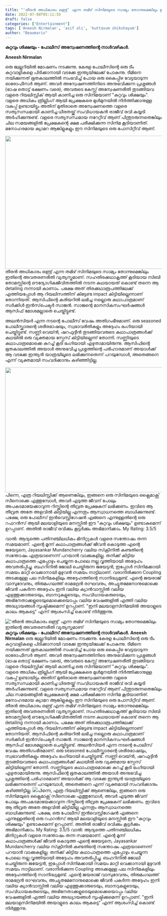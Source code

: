 ```yaml
---
title: "'തീരൻ അധികാരം ഒണ്ട്ര്' എന്ന തമിഴ് സിനിമയുടെ സാമ്യം തോന്നുമെങ്കിലും ഇതിന്റെ അവതരണരീതി വ്യത്യസ്തമാണ്"
date: 2022-07-08T05:11:55
draft: false
categories: ["Entertainment"]
tags: ['Aneesh Nirmalan', 'asif ali', 'kuttavum shikshayum']
author: "Beaumaris"
---
```


<strong>കുറ്റവും ശിക്ഷയും - പോലീസ് അന്വേഷണത്തിന്റെ നാൾവഴികൾ.</strong>

<strong>Aneesh Nirmalan </strong>

ഒരു ജ്വല്ലറിയിൽ മോഷണം നടക്കുന്നു. കേരള പോലീസിന്റെ ഒരു ടീം കുറ്റവാളികളെ പിടിക്കാനായി വടക്കേ ഇന്ത്യയിലേക്ക് പോകുന്നു. ടീമിനെ നയിക്കുന്നത് ഭൂതകാലത്തിൽ സംഭവിച്ച് പോയ ഒരു കൈപ്പിഴ വേട്ടയാടുന്ന ഓരോഫീസർ ആണ്. അവർ അന്വേഷണത്തിനിടെ അനുഭവിക്കുന്ന പ്രശ്നങ്ങൾ (ഭാഷ തൊട്ട് ഭക്ഷണം വരെ), അവരുടെ കേസ്സ് അന്വേഷണരീതി തുടങ്ങിയവ വളരെ റിയലിസ്റ്റിക് ആയി കാണിച്ച ഒരു സിനിമയാണ് "കുറ്റവും ശിക്ഷയും". വളരെ അധികം ത്രില്ലിംഗ് ആയി പ്രേക്ഷകരെ മുൾമുനയിൽ നിർത്തിക്കാനുള്ള വകുപ്പ് ഉണ്ടായിട്ടും അതിന് മുതിരാതെ അന്വേഷണത്തെ വളരെ സത്യസന്ധമായി കാണിച്ച ധീരതയ്ക്ക് സംവിധായകൻ രാജീവ്‌ രവി കയ്യടി അർഹിക്കുന്നുണ്ട്. വളരെ സത്യസന്ധമായ നറേറ്റീവ് ആണ് പിന്തുടരുന്നതെങ്കിലും ചില സമയങ്ങളിൽ പ്രേക്ഷകന്റെ ക്ഷമ പരീക്ഷിക്കുന്ന സിനിമ കൂടിയാണിത്. മനോഹരമായ ക്യാമറ ആങ്കിളുകളും ഈ സിനിമയുടെ ഒരു പോസിറ്റീവ് ആണ്.

<img class="wp-image-341980 aligncenter" src="https://cdn.boolokam.com/articles/2022/07/fwfwfww.jpg" alt="" width="768" height="427" />തീരൻ അധികാരം ഒണ്ട്ര് എന്ന തമിഴ് സിനിമയുടെ സാമ്യം തോന്നുമെങ്കിലും ഇതിന്റെ അവതരണരീതി വ്യത്യസ്തമാണ്. സഹതിരക്കഥാകൃത്ത് കൂടിയായ സിബി തോമസ്സിന്റെ ഔദ്യോഗികജീവിതത്തിൽ നടന്ന കഥയായത് കൊണ്ട് തന്നെ ആ detailing നന്നായി കാണാം. പക്ഷേ അത് തിരക്കഥാരൂപത്തിലേക്ക് എത്തിയപ്പോൾ ആ റിയലിസത്തിന് കിട്ടേണ്ട impact കിട്ടിയില്ലെന്നാണ് തോന്നിയത്. ആസിഫിന്റെ കരിയറിൽ ലഭിച്ച നല്ലൊരു കഥാപാത്രമാണ് സർക്കിൾ ഇൻസ്‌പെക്ടർ സാജൻ. സാജന്റെ മാനസികസംഘർഷങ്ങൾ ആസിഫ് മോശമല്ലാതെ ചെയ്തിട്ടുണ്ട്.

അലൻസിയർ എന്ന നടന്റെ പോലീസ് വേഷം അതിഗംഭീരമാണ്. ഒരു seasoned പോലീസ്ക്കാരന്റെ ശരീരഭാഷയും, സ്വഭാവരീതികളും അദ്ദേഹം ഭംഗിയായി ചെയ്തിട്ടുണ്ട്. സണ്ണി വെയ്ൻ, ഷറഫുദ്ദീൻ തുടങ്ങിയവരുടെ കഥാപാത്രങ്ങൾക്ക് കഥയിൽ ഒരു വ്യക്തമായ സ്പേസ് കിട്ടിയില്ലെന്ന് തോന്നി. സണ്ണിയുടെ കഥാപാത്രമൊക്കെ കുറച്ച് കൂടി ഭംഗിയായി എഴുതാമായിരുന്നു. ആസിഫിന്റെ ഭൂതകാലത്തിൽ അയാൾ അനുഭവിച്ച പ്രശ്നത്തിന്റെ പരിഹാരമാണ് അയാൾക്ക്‌ ആ വടക്കേ ഇന്ത്യൻ യാത്രയിലൂടെ ലഭിക്കുന്നതെന്ന് പറയുമ്പോൾ, അതെങ്ങനെ എന്ന്‌ വ്യക്തമായി സംവദിക്കാനും കഴിഞ്ഞിട്ടില്ല.

<img class="wp-image-341981 aligncenter" src="https://cdn.boolokam.com/articles/2022/07/gegeg.jpg" alt="" width="770" height="401" />പിന്നെ, എത്ര റിയലിസ്റ്റിക്ക് ആണെങ്കിലും, ഇങ്ങനെ ഒരു സിനിമയുടെ ക്ലൈമാക്സ്‌ സീനൊക്കെ എത്തുമ്പോൾ, അവർ എടുത്ത ജീവന് പോലും അപകടമായേക്കാവുന്ന റിസ്ക്കിന്റെ തീവ്രത പ്രേക്ഷകന് ലഭിക്കണം. ഇവിടെ ആ തീവ്രത അതേ അളവിൽ കിട്ടിയില്ല എന്നതും ആസ്വാധനത്തെ ബാധിക്കുന്നുണ്ട്. പക്ഷേ, ഒരു പോലീസ് ഇൻവെസ്റ്റിഗേഷൻ എങ്ങനെ എന്നുള്ളതിന്റെ ഒരു റഫറൻസ് ആയി മലയാളിയുടെ മനസ്സിൽ ഈ "കുറ്റവും ശിക്ഷയും" ഉണ്ടാകുമെന്ന് ഉറപ്പാണ്. അതിൽ രാജീവ്‌ രവിക്കും കൂട്ടർക്കും അഭിമാനിക്കാം.
My Rating: 3.5/5

വാൽ: ആദ്യത്തെ പതിനഞ്ചിലധികം മിനിറ്റുകൾ വളരെ സന്തോഷം തന്ന സമയമാണ്. എന്റെ മൂന്ന് കഥാപാത്രങ്ങൾക്ക് ജീവൻ കൊടുത്ത എന്റെ ജയേട്ടനെ, Jayasankar Mundancherry വലിയ സ്‌ക്രീനിൽ കണ്ടതിന്റെ സന്തോഷം എത്രയാണെന്ന് പറയാൻ വാക്കുകളില്ല. തനിക്ക് കിട്ടിയ കഥാപാത്രത്തെ എപ്പോഴും ചെയ്യുന്ന പോലെ നല്ല വൃത്തിയായി അദ്ദേഹം അവതരിപ്പിച്ചു. ബഹറിനിൽ ജോലി ചെയ്തിരുന്ന ജയേട്ടൻ, ഇപ്പോൾ സിനിമക്കായി സമയം മാറ്റി വെക്കാനായി മുഴുവൻ സമയം നാട്ടിലാണ്. വരാനിരിക്കുന്ന Coupling അടക്കമുള്ള പല സിനിമകളിലും അദ്ദേഹത്തിന്റെ സാനിദ്ധ്യമുണ്ട്. എന്റെ ജയരാജ്‌ വാസുദേവനും, തിരുമംഗലത്ത് രാമഭദ്രൻ രാഘവനും, അച്യുതമേനോനുമൊക്കെ ജീവൻ പകർന്ന അദ്ദേഹം ഇനി വലിയ ക്യാൻവാസ്സിൽ വലിയ എഴുത്തുക്കാരുടെയും, ബാനറുകളുടെയും, സംവിധായകരുടെയും, അഭിനേതാക്കളുടെയുമൊക്കെയൊപ്പം വലിയ വേഷങ്ങളിൽ എത്തി വലിയ അദ്ധ്യായങ്ങൾ സൃഷ്ടിക്കുമെന്ന് ഉറപ്പാണ്. "ഇനി മലയാളസിനിമയിൽ അയാളുടെ കാലം ആകട്ടെ" എന്ന്‌ ആശംസിച്ച് കൊണ്ട് നിർത്തുന്നു.


!['തീരൻ അധികാരം ഒണ്ട്ര്' എന്ന തമിഴ് സിനിമയുടെ സാമ്യം തോന്നുമെങ്കിലും ഇതിന്റെ അവതരണരീതി വ്യത്യസ്തമാണ്](https://cdn.boolokam.com/articles/2022/07/fwfwfww.jpg)**കുറ്റവും ശിക്ഷയും - പോലീസ് അന്വേഷണത്തിന്റെ നാൾവഴികൾ.** **Aneesh Nirmalan** ഒരു ജ്വല്ലറിയിൽ മോഷണം നടക്കുന്നു. കേരള പോലീസിന്റെ ഒരു ടീം കുറ്റവാളികളെ പിടിക്കാനായി വടക്കേ ഇന്ത്യയിലേക്ക് പോകുന്നു. ടീമിനെ നയിക്കുന്നത് ഭൂതകാലത്തിൽ സംഭവിച്ച് പോയ ഒരു കൈപ്പിഴ വേട്ടയാടുന്ന ഓരോഫീസർ ആണ്. അവർ അന്വേഷണത്തിനിടെ അനുഭവിക്കുന്ന പ്രശ്നങ്ങൾ (ഭാഷ തൊട്ട് ഭക്ഷണം വരെ), അവരുടെ കേസ്സ് അന്വേഷണരീതി തുടങ്ങിയവ വളരെ റിയലിസ്റ്റിക് ആയി കാണിച്ച ഒരു സിനിമയാണ് "കുറ്റവും ശിക്ഷയും". വളരെ അധികം ത്രില്ലിംഗ് ആയി പ്രേക്ഷകരെ മുൾമുനയിൽ നിർത്തിക്കാനുള്ള വകുപ്പ് ഉണ്ടായിട്ടും അതിന് മുതിരാതെ അന്വേഷണത്തെ വളരെ സത്യസന്ധമായി കാണിച്ച ധീരതയ്ക്ക് സംവിധായകൻ രാജീവ്‌ രവി കയ്യടി അർഹിക്കുന്നുണ്ട്. വളരെ സത്യസന്ധമായ നറേറ്റീവ് ആണ് പിന്തുടരുന്നതെങ്കിലും ചില സമയങ്ങളിൽ പ്രേക്ഷകന്റെ ക്ഷമ പരീക്ഷിക്കുന്ന സിനിമ കൂടിയാണിത്. മനോഹരമായ ക്യാമറ ആങ്കിളുകളും ഈ സിനിമയുടെ ഒരു പോസിറ്റീവ് ആണ്. തീരൻ അധികാരം ഒണ്ട്ര് എന്ന തമിഴ് സിനിമയുടെ സാമ്യം തോന്നുമെങ്കിലും ഇതിന്റെ അവതരണരീതി വ്യത്യസ്തമാണ്. സഹതിരക്കഥാകൃത്ത് കൂടിയായ സിബി തോമസ്സിന്റെ ഔദ്യോഗികജീവിതത്തിൽ നടന്ന കഥയായത് കൊണ്ട് തന്നെ ആ detailing നന്നായി കാണാം. പക്ഷേ അത് തിരക്കഥാരൂപത്തിലേക്ക് എത്തിയപ്പോൾ ആ റിയലിസത്തിന് കിട്ടേണ്ട impact കിട്ടിയില്ലെന്നാണ് തോന്നിയത്. ആസിഫിന്റെ കരിയറിൽ ലഭിച്ച നല്ലൊരു കഥാപാത്രമാണ് സർക്കിൾ ഇൻസ്‌പെക്ടർ സാജൻ. സാജന്റെ മാനസികസംഘർഷങ്ങൾ ആസിഫ് മോശമല്ലാതെ ചെയ്തിട്ടുണ്ട്. അലൻസിയർ എന്ന നടന്റെ പോലീസ് വേഷം അതിഗംഭീരമാണ്. ഒരു seasoned പോലീസ്ക്കാരന്റെ ശരീരഭാഷയും, സ്വഭാവരീതികളും അദ്ദേഹം ഭംഗിയായി ചെയ്തിട്ടുണ്ട്. സണ്ണി വെയ്ൻ, ഷറഫുദ്ദീൻ തുടങ്ങിയവരുടെ കഥാപാത്രങ്ങൾക്ക് കഥയിൽ ഒരു വ്യക്തമായ സ്പേസ് കിട്ടിയില്ലെന്ന് തോന്നി. സണ്ണിയുടെ കഥാപാത്രമൊക്കെ കുറച്ച് കൂടി ഭംഗിയായി എഴുതാമായിരുന്നു. ആസിഫിന്റെ ഭൂതകാലത്തിൽ അയാൾ അനുഭവിച്ച പ്രശ്നത്തിന്റെ പരിഹാരമാണ് അയാൾക്ക്‌ ആ വടക്കേ ഇന്ത്യൻ യാത്രയിലൂടെ ലഭിക്കുന്നതെന്ന് പറയുമ്പോൾ, അതെങ്ങനെ എന്ന്‌ വ്യക്തമായി സംവദിക്കാനും കഴിഞ്ഞിട്ടില്ല. ![](https://cdn.boolokam.com/articles/2022/07/gegeg.jpg)പിന്നെ, എത്ര റിയലിസ്റ്റിക്ക് ആണെങ്കിലും, ഇങ്ങനെ ഒരു സിനിമയുടെ ക്ലൈമാക്സ്‌ സീനൊക്കെ എത്തുമ്പോൾ, അവർ എടുത്ത ജീവന് പോലും അപകടമായേക്കാവുന്ന റിസ്ക്കിന്റെ തീവ്രത പ്രേക്ഷകന് ലഭിക്കണം. ഇവിടെ ആ തീവ്രത അതേ അളവിൽ കിട്ടിയില്ല എന്നതും ആസ്വാധനത്തെ ബാധിക്കുന്നുണ്ട്. പക്ഷേ, ഒരു പോലീസ് ഇൻവെസ്റ്റിഗേഷൻ എങ്ങനെ എന്നുള്ളതിന്റെ ഒരു റഫറൻസ് ആയി മലയാളിയുടെ മനസ്സിൽ ഈ "കുറ്റവും ശിക്ഷയും" ഉണ്ടാകുമെന്ന് ഉറപ്പാണ്. അതിൽ രാജീവ്‌ രവിക്കും കൂട്ടർക്കും അഭിമാനിക്കാം. My Rating: 3.5/5 വാൽ: ആദ്യത്തെ പതിനഞ്ചിലധികം മിനിറ്റുകൾ വളരെ സന്തോഷം തന്ന സമയമാണ്. എന്റെ മൂന്ന് കഥാപാത്രങ്ങൾക്ക് ജീവൻ കൊടുത്ത എന്റെ ജയേട്ടനെ, Jayasankar Mundancherry വലിയ സ്‌ക്രീനിൽ കണ്ടതിന്റെ സന്തോഷം എത്രയാണെന്ന് പറയാൻ വാക്കുകളില്ല. തനിക്ക് കിട്ടിയ കഥാപാത്രത്തെ എപ്പോഴും ചെയ്യുന്ന പോലെ നല്ല വൃത്തിയായി അദ്ദേഹം അവതരിപ്പിച്ചു. ബഹറിനിൽ ജോലി ചെയ്തിരുന്ന ജയേട്ടൻ, ഇപ്പോൾ സിനിമക്കായി സമയം മാറ്റി വെക്കാനായി മുഴുവൻ സമയം നാട്ടിലാണ്. വരാനിരിക്കുന്ന Coupling അടക്കമുള്ള പല സിനിമകളിലും അദ്ദേഹത്തിന്റെ സാനിദ്ധ്യമുണ്ട്. എന്റെ ജയരാജ്‌ വാസുദേവനും, തിരുമംഗലത്ത് രാമഭദ്രൻ രാഘവനും, അച്യുതമേനോനുമൊക്കെ ജീവൻ പകർന്ന അദ്ദേഹം ഇനി വലിയ ക്യാൻവാസ്സിൽ വലിയ എഴുത്തുക്കാരുടെയും, ബാനറുകളുടെയും, സംവിധായകരുടെയും, അഭിനേതാക്കളുടെയുമൊക്കെയൊപ്പം വലിയ വേഷങ്ങളിൽ എത്തി വലിയ അദ്ധ്യായങ്ങൾ സൃഷ്ടിക്കുമെന്ന് ഉറപ്പാണ്. "ഇനി മലയാളസിനിമയിൽ അയാളുടെ കാലം ആകട്ടെ" എന്ന്‌ ആശംസിച്ച് കൊണ്ട് നിർത്തുന്നു.
